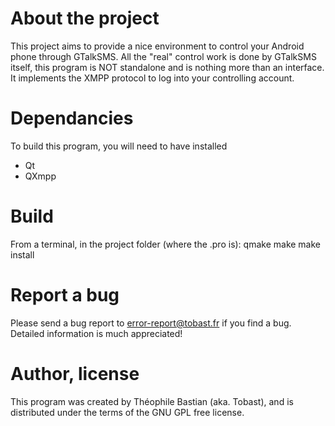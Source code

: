 About the project
======

This project aims to provide a nice environment to control your Android phone through GTalkSMS. All the "real" control work is done by GTalkSMS itself, this program is NOT standalone and is nothing more than an interface. It implements the XMPP protocol to log into your controlling account.

Dependancies
=====

To build this program, you will need to have installed
- Qt
- QXmpp

Build
====

From a terminal, in the project folder (where the .pro is):
	qmake
	make
	make install

Report a bug
====

Please send a bug report to <error-report@tobast.fr> if you find a bug. Detailed information is much appreciated!

Author, license
=====

This program was created by Théophile Bastian (aka. Tobast), and is distributed under the terms of the GNU GPL free license.

